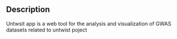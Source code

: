 ## Description
Untwsit app is a web tool for the analysis and visualization of GWAS datasets related to untwist poject
